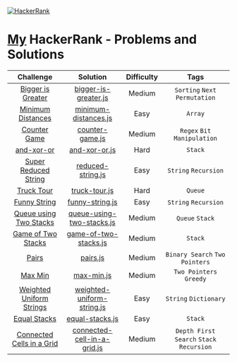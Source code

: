 <p align="left">
  <a href="https://www.hackerrank.com/PamirKalo">
    <img alt="HackerRank" src="https://raw.githubusercontent.com/gabrielgiordan/HackerRank/master/hacker-rank-logo.png">
  </a>
</p>

# [My](https://www.hackerrank.com/PamirKalo?hr_r=1) HackerRank - Problems and Solutions  

| Challenge | Solution | Difficulty | Tags |
|:---:|:------:|:------:|:------:|
| [Bigger is Greater](https://www.hackerrank.com/challenges/bigger-is-greater/problem) | [bigger-is-greater.js](https://github.com/PamirKalo/HackerRank-Practice/blob/main/Algorithms/bigger-is-greater.js) | Medium | `Sorting` `Next Permutation` |
| [Minimum Distances](https://www.hackerrank.com/challenges/minimum-distances/problem) | [minimum-distances.js](https://github.com/PamirKalo/HackerRank-Practice/blob/main/Algorithms/bigger-is-greater.js) | Easy | `Array` |
| [Counter Game](https://www.hackerrank.com/challenges/counter-game/problem) | [counter-game.js](https://github.com/PamirKalo/HackerRank-Practice/blob/main/Algorithms/counter-game.js) | Medium | `Regex` `Bit Manipulation` |
| [and-xor-or](https://www.hackerrank.com/challenges/and-xor-or/problem) | [and-xor-or.js](https://github.com/PamirKalo/HackerRank-Practice/blob/main/Data%20Structures/and-xor-or.js) | Hard | `Stack` |
| [Super Reduced String](https://www.hackerrank.com/challenges/reduced-string/problem) | [reduced-string.js](https://github.com/PamirKalo/HackerRank-Practice/blob/main/Algorithms/reduced-string.js) | Easy | `String` `Recursion` |
| [Truck Tour](https://www.hackerrank.com/challenges/truck-tour/problem) | [truck-tour.js](https://github.com/PamirKalo/HackerRank-Practice/blob/main/Data%20Structures/truck-tour.js) | Hard | `Queue` |
| [Funny String](https://www.hackerrank.com/challenges/funny-string/problem) | [funny-string.js](https://github.com/PamirKalo/HackerRank-Practice/blob/main/Algorithms/funny-string.js) | Easy | `String` `Recursion` |
| [Queue using Two Stacks](https://www.hackerrank.com/challenges/queue-using-two-stacks/problem) | [queue-using-two-stacks.js](https://github.com/PamirKalo/HackerRank-Practice/blob/main/Data%20Structures/queue-using-two-stacks.js) | Medium | `Queue` `Stack` |
| [Game of Two Stacks](https://www.hackerrank.com/challenges/game-of-two-stacks/problem) | [game-of-two-stacks.js](https://github.com/PamirKalo/HackerRank-Practice/blob/main/Data%20Structures/game-of-two-stacks.js) | Medium | `Stack` |
| [Pairs](https://www.hackerrank.com/challenges/pairs/problem) | [pairs.js](https://github.com/PamirKalo/HackerRank-Practice/blob/main/Algorithms/pairs.js) | Medium | `Binary Search` `Two Pointers` |
| [Max Min](https://www.hackerrank.com/challenges/angry-children/problem) | [max-min.js](https://github.com/PamirKalo/HackerRank-Practice/blob/main/Algorithms/max-min.js) | Medium | `Two Pointers` `Greedy` |
| [Weighted Uniform Strings](https://www.hackerrank.com/challenges/weighted-uniform-string/copy-from/164181404) | [weighted-uniform-string.js](https://github.com/PamirKalo/HackerRank-Practice/blob/main/Algorithms/weighted-uniform-string.js) | Easy | `String` `Dictionary` |
| [Equal Stacks](https://www.hackerrank.com/challenges/equal-stacks/problem) | [equal-stacks.js](https://github.com/PamirKalo/HackerRank-Practice/blob/main/Data%20Structures/equal-stacks.js) | Easy | `Stack` |
| [Connected Cells in a Grid](https://www.hackerrank.com/challenges/connected-cell-in-a-grid/problem) | [connected-cell-in-a-grid.js](https://github.com/PamirKalo/HackerRank-Practice/blob/main/Algorithms/connected-cell-in-a-grid.js) | Medium | `Depth First Search` `Stack` `Recursion`|